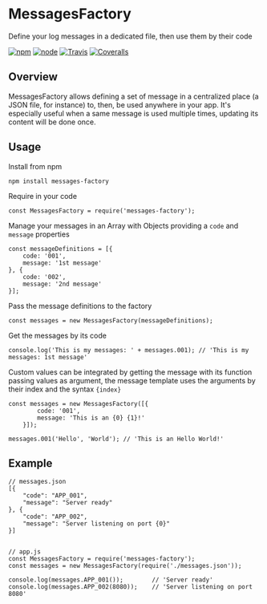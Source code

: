 # MessagesFactory

Define your log messages in a dedicated file, then use them by their code

[![npm](https://img.shields.io/npm/v/messages-factory.svg)](https://www.npmjs.com/package/messages-factory)
[![node](https://img.shields.io/node/v/messages-factory.svg)]()
[![Travis](https://img.shields.io/travis/nauwep/messages-factory.svg)](https://travis-ci.org/nauwep/messages-factory)
[![Coveralls](https://img.shields.io/coveralls/nauwep/messages-factory.svg)](https://coveralls.io/github/nauwep/messages-factory)


## Overview

MessagesFactory allows defining a set of message in a centralized place (a JSON file, for instance) to, then, be used anywhere in your app.
It's especially useful when a same message is used multiple times, updating its content will be done once.

## Usage

Install from npm

    npm install messages-factory

Require in your code

    const MessagesFactory = require('messages-factory');

Manage your messages in an Array with Objects providing a `code` and `message` properties

    const messageDefinitions = [{
        code: '001',
        message: '1st message'
    }, {
        code: '002',
        message: '2nd message'
    }];

Pass the message definitions to the factory

    const messages = new MessagesFactory(messageDefinitions);

Get the messages by its code

    console.log('This is my messages: ' + messages.001); // 'This is my messages: 1st message'

Custom values can be integrated by getting the message with its function passing values as argument, the message template uses the arguments by their index and the syntax `{index}`

    const messages = new MessagesFactory([{
            code: '001',
            message: 'This is an {0} {1}!'
        }]);

    messages.001('Hello', 'World'); // 'This is an Hello World!'

## Example

    // messages.json
    [{
        "code": "APP_001",
        "message": "Server ready"
    }, {
        "code": "APP_002",
        "message": "Server listening on port {0}"
    }]


    // app.js
    const MessagesFactory = require('messages-factory');
    const messages = new MessagesFactory(require('./messages.json'));

    console.log(messages.APP_001());        // 'Server ready'
    console.log(messages.APP_002(8080));    // 'Server listening on port 8080'
